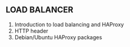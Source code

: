 LOAD BALANCER
-------------
1. Introduction to load balancing and HAProxy
2. HTTP header
3. Debian/Ubuntu HAProxy packages

